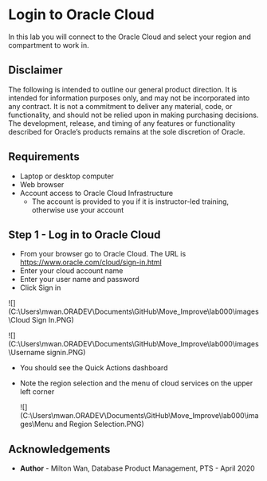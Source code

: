 # Login to Oracle Cloud #

In this lab you will connect to the Oracle Cloud and select your region and compartment to work in.

## Disclaimer ##
The following is intended to outline our general product direction. It is intended for information purposes only, and may not be incorporated into any contract. It is not a commitment to deliver any material, code, or functionality, and should not be relied upon in making purchasing decisions. The development, release, and timing of any features or functionality described for Oracle’s products remains at the sole discretion of Oracle.

## Requirements ##

- Laptop or desktop computer
- Web browser
- Account access to Oracle Cloud Infrastructure
  - The account is provided to you if it is instructor-led training, otherwise use your account

## Step 1 - Log in to Oracle Cloud ##

- From your browser go to Oracle Cloud. The URL is https://www.oracle.com/cloud/sign-in.html
- Enter your cloud account name
- Enter your user name and password
- Click Sign in

![](C:\Users\mwan.ORADEV\Documents\GitHub\Move_Improve\lab000\images\Cloud Sign In.PNG)

![](C:\Users\mwan.ORADEV\Documents\GitHub\Move_Improve\lab000\images\Username signin.PNG)



- You should see the Quick Actions dashboard

- Note the region selection and the menu of cloud services on the upper left corner

  ![](C:\Users\mwan.ORADEV\Documents\GitHub\Move_Improve\lab000\images\Menu and Region Selection.PNG)



## Acknowledgements ##

- **Author** - Milton Wan, Database Product Management, PTS - April 2020

